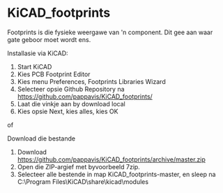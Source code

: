 # KiCAD_footprints

Footprints is die fysieke weergawe van 'n component. Dit gee aan waar gate geboor moet wordt ens.

Installasie via KiCAD:
1. Start KiCAD
2. Kies PCB Footprint Editor
3. Kies menu Preferences, Footprints Libraries Wizard
4. Selecteer opsie Github Repository na https://github.com/pappavis/KiCAD_footprints/
5. Laat die vinkje aan by download local
6. Kies opsie Next, kies alles, kies OK

of

Download die bestande
1. Download https://github.com/pappavis/KiCAD_footprints/archive/master.zip
2. Open die ZIP-argief met byvoorbeeld 7zip.
3. Selecteer alle bestende in map KiCAD_footprints-master, en sleep na C:\Program Files\KiCAD\share\kicad\modules
